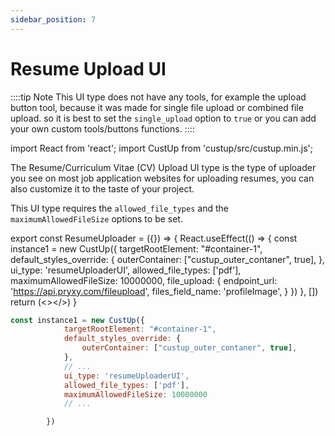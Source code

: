 ```yaml
---
sidebar_position: 7
---
```


# Resume Upload UI

::::tip Note
This UI type does not have any tools, for example the upload button tool, because it was made for single file upload or combined file upload. so it is best to set the `single_upload` option to `true` or you can add your own custom tools/buttons functions.
::::

import React from 'react';
import CustUp from 'custup/src/custup.min.js';

The Resume/Curriculum Vitae (CV) Upload UI type is the type of uploader you see on most job application websites for uploading resumes, you can also customize it to the taste of your project.  
  
This UI type requires the `allowed_file_types` and the `maximumAllowedFileSize` options to be set.

export const ResumeUploader = ({}) => {
    React.useEffect(() => {
        const instance1 = new CustUp({
            targetRootElement: "#container-1",
            default_styles_override: {
                outerContainer: ["custup_outer_contaner", true],
            },
            ui_type: 'resumeUploaderUI',
            allowed_file_types: ['pdf'],
            maximumAllowedFileSize: 10000000,
            file_upload: {
                endpoint_url: 'https://api.pryxy.com/fileupload',
                files_field_name: 'profileImage',
            }
        })
    }, [])
    return (<></>)
}

<div id="container-1" style={{marginBottom: 15}}></div>

<ResumeUploader />  
  
```js title="index.js"
const instance1 = new CustUp({
            targetRootElement: "#container-1",
            default_styles_override: {
                outerContainer: ["custup_outer_contaner", true],
            },
            // ...
            ui_type: 'resumeUploaderUI',
            allowed_file_types: ['pdf'],
            maximumAllowedFileSize: 10000000
            // ...

        })
```
